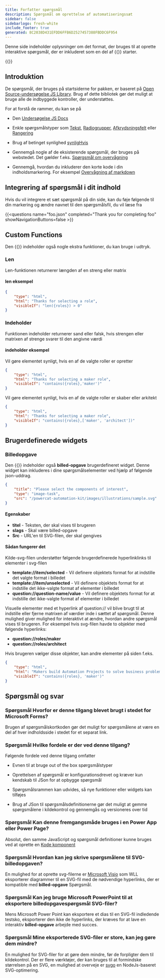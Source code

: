 ```yaml
---
title: Forfatter spørgsmål
description: Spørgsmål om oprettelse af automatiseringssæt
sidebar: false
sidebarlogo: fresh-white
include_footer: true
generated: 8C2038D431EFDD6FFB6D2527457388FBDDC6F954
---
```


Denne side indeholder oplysninger om det format, der bruges til at oprette interaktive spørgsmål, der er inkluderet som en del af {{<product-name>}} starter.

{{<toc>}}

## Introduktion

De spørgsmål, der bruges på startsiderne for pakken, er baseret på [Open Source-undersøgelse JS Library](https://github.com/surveyjs/survey-library). Brug af dette bibliotek gør det muligt at bruge alle de indbyggede kontroller, der understøttes.

For at forstå de rammer, du kan se på

- Den [Undersøgelse JS Docs](https://surveyjs.io/form-library/documentation/overview)

- Enkle spørgsmålstyper som [Tekst](https://surveyjs.io/form-library/examples/questiontype-text/reactjs), [Radiogrupper](https://surveyjs.io/form-library/examples/questiontype-radiogroup/reactjs), [Afkrydsningsfelt](https://surveyjs.io/form-library/examples/questiontype-checkbox/reactjs) eller [Rangering](https://surveyjs.io/form-library/examples/questiontype-ranking/reactjs)

- Brug af betinget synlighed [synligHvis](https://surveyjs.io/form-library/examples/condition-kids/reactjs)

- Gennemgå nogle af de eksisterende spørgsmål, der bruges på webstedet. Det gælder f.eks. [Spørgsmål om overvågning](https://github.com/microsoft/powercat-automation-kit/blob/gh-pages/site/content/monitoring.json)

- Gennemgå, hvordan du inkluderer den korte kode i din indholdsmarkering. For eksempel [Overvågning af markdown](https://raw.githubusercontent.com/microsoft/powercat-automation-kit/gh-pages/site/content/monitoring-compare.md)

## Integrering af spørgsmål i dit indhold

Hvis du vil integrere et sæt spørgsmål på din side, kan du føje følgende til din markering og ændre navnet til den spørgsmålsfil, du vil læse fra

{{\<questions name="foo.json" completed="Thank you for completing foo" showNavigationButtons=false \>}}

## Custom Functions

Den {{<product-name>}} indeholder også nogle ekstra funktioner, du kan bruge i udtryk.

### Len

Len-funktionen returnerer længden af en streng eller matrix

#### len eksempel

```json
{
    "type": "html",
    "html": "Thanks for selecting a role",
    "visibleIf": "len({roles}) > 0"
}
```

### Indeholder

Funktionen indeholder returnerer sand eller falsk, hvis strengen eller matrixen af strenge svarer til den angivne værdi

#### indeholder eksempel

Vil gøre elementet synligt, hvis en af de valgte roller er opretter

```json
{
    "type": "html",
    "html": "Thanks for selecting a maker role",
    "visibleIf": "contains({roles},'maker')"
}
```

Vil gøre elementet synligt, hvis en af de valgte roller er skaber eller arkitekt

```json
{
    "type": "html",
    "html": "Thanks for selecting a maker role",
    "visibleIf": "contains({roles},['maker', 'architect'])"
}
```

## Brugerdefinerede widgets

### Billedopgave

Den {{<product-name>}} indeholder også **billed-opgave** brugerdefineret widget. Denne widget kan inkluderes i dine spørgsmålselementer ved hjælp af følgende json-uddrag.

```json
{
    "title": "Please select the components of interest",
    "type": "image-task",
    "src": "/powercat-automation-kit/images/illustrations/sample.svg"
}
```

#### Egenskaber

- **titel** - Teksten, der skal vises til brugeren
- **slags** - Skal være billed-opgave
- **Src** - URL'en til SVG-filen, der skal gengives

#### Sådan fungerer det

Kilde-svg-filen understøtter følgende brugerdefinerede hyperlinklinks til elementer i svg-filen

- **template://item/selected** - Vil definere objektets format for at indstille det valgte format i billedet
- **template://item/unselected** - Vil definere objektets format for at indstille det ikke-valgte format af elementer i billedet
- **question://question-name/value** - Vil definere objektets format for at indstille det ikke-valgte format af elementer i billedet

Visuelle elementer med et hyperlink af question:// vil blive brugt til at indstille eller fjerne matrixen af værdier inde i sættet af spørgsmål. Denne mulighed giver mulighed for interaktivt at ændre, hvordan andre spørgsmål vises til brugeren. For eksempel hvis svg-filen havde to objekter med følgende hyperlinks:

- **question://roles/maker**
- **question://roles/architect**

Hvis brugeren vælger disse objekter, kan andre elementer på siden f.eks.

```json
{
    "type": "html",
    "html": "Makers build Automation Projects to solve business problems",
    "visibleIf": "contains({roles}, 'maker')"
}
```

## Spørgsmål og svar

### **Spørgsmål** Hvorfor er denne tilgang blevet brugt i stedet for Microsoft Forms?

Brugen af spørgsmålskortkoden gør det muligt for spørgsmålene at være en del af hver indholdsside i stedet for et separat link.

### **Spørgsmål** Hvilke fordele er der ved denne tilgang?

Følgende fordele ved denne tilgang omfatter

- Evnen til at bruge out of the box spørgsmålstyper

- Oprettelsen af spørgsmål er konfigurationsdrevet og kræver kun kendskab til JSon for at opbygge spørgsmål

- Spørgsmålsrammen kan udvides, så nye funktioner eller widgets kan tilføjes

- Brug af JSon til spørgsmålsdefinitionerne gør det muligt at gemme spørgsmålene i kildekontrol og gennemgås og versioneres over tid

### **Spørgsmål** Kan denne fremgangsmåde bruges i en Power App eller Power Page?

Absolut, den samme JavaScript og spørgsmål definitioner kunne bruges ved at oprette en [Kode komponent](https://learn.microsoft.com/power-apps/developer/component-framework/custom-controls-overview)

### **Spørgsmål** Hvordan kan jeg skrive spørgsmålene til SVG-billedopgaven?

En mulighed for at oprette svg-filerne er [Microsoft Visio](https://www.microsoft.com/microsoft-365/visio/) som WLL eksporterer diagrammer til en SVG-fil med de nødvendige hyperlinks, der er kompatible med **billed-opgave** Spørgsmål.

### **Spørgsmål** Kan jeg bruge Microsoft PowerPoint til at eksportere billedopgavespørgsmål SVG-filer?

Mens Microsoft Power Point kan eksportere et dias til en SVG-fil indledende testsko, eksporterer den ikke de hyperlinks, der kræves for at lave en interaktiv **billed-opgave** arbejde med succes.

### **Spørgsmål** Mine eksporterede SVG-filer er store, kan jeg gøre dem mindre?

En mulighed for SVG-filer for at gøre dem mindre, før de forpligter dem til kildekontrol. Der er flere værktøjer, der kan bruges til at formindske størrelsen på en SVG, en mulighed at overveje er [svgo](https://github.com/svg/svgo) en NodeJs-baseret SVG-optimering.
